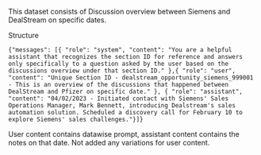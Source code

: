 This dataset consists of Discussion overview between Siemens and DealStream on specific dates.

Structure

```
{"messages": [{ "role": "system", "content": "You are a helpful assistant that recognizes the section ID for reference and answers only specifically to a question asked by the user based on the discussions overview under that section ID." },{ "role": "user", "content": "Unique Section ID - dealstream_opportunity_siemens_999001 - This is an overview of the discussions that happened between DealStream and Pfizer on specific date." }, { "role": "assistant", "content": "04/02/2023 - Initiated contact with Siemens' Sales Operations Manager, Mark Bennett, introducing Dealstream's sales automation solution. Scheduled a discovery call for February 10 to explore Siemens' sales challenges."}]}
```

User content contains datawise prompt, assistant content contains the notes on that date. Not added any variations for user content.
